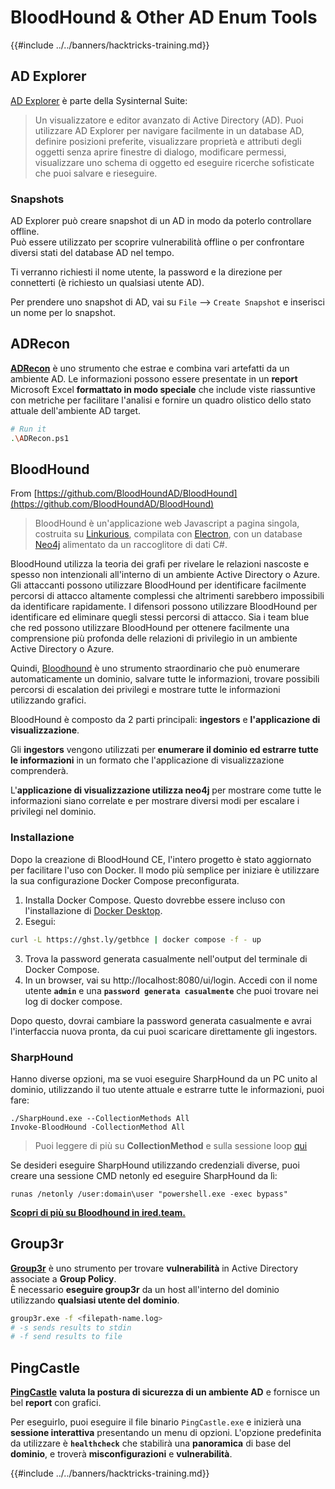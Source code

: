 # BloodHound & Other AD Enum Tools

{{#include ../../banners/hacktricks-training.md}}

## AD Explorer

[AD Explorer](https://docs.microsoft.com/en-us/sysinternals/downloads/adexplorer) è parte della Sysinternal Suite:

> Un visualizzatore e editor avanzato di Active Directory (AD). Puoi utilizzare AD Explorer per navigare facilmente in un database AD, definire posizioni preferite, visualizzare proprietà e attributi degli oggetti senza aprire finestre di dialogo, modificare permessi, visualizzare uno schema di oggetto ed eseguire ricerche sofisticate che puoi salvare e rieseguire.

### Snapshots

AD Explorer può creare snapshot di un AD in modo da poterlo controllare offline.\
Può essere utilizzato per scoprire vulnerabilità offline o per confrontare diversi stati del database AD nel tempo.

Ti verranno richiesti il nome utente, la password e la direzione per connetterti (è richiesto un qualsiasi utente AD).

Per prendere uno snapshot di AD, vai su `File` --> `Create Snapshot` e inserisci un nome per lo snapshot.

## ADRecon

[**ADRecon**](https://github.com/adrecon/ADRecon) è uno strumento che estrae e combina vari artefatti da un ambiente AD. Le informazioni possono essere presentate in un **report** Microsoft Excel **formattato in modo speciale** che include viste riassuntive con metriche per facilitare l'analisi e fornire un quadro olistico dello stato attuale dell'ambiente AD target.
```bash
# Run it
.\ADRecon.ps1
```
## BloodHound

From [https://github.com/BloodHoundAD/BloodHound](https://github.com/BloodHoundAD/BloodHound)

> BloodHound è un'applicazione web Javascript a pagina singola, costruita su [Linkurious](http://linkurio.us/), compilata con [Electron](http://electron.atom.io/), con un database [Neo4j](https://neo4j.com/) alimentato da un raccoglitore di dati C#.

BloodHound utilizza la teoria dei grafi per rivelare le relazioni nascoste e spesso non intenzionali all'interno di un ambiente Active Directory o Azure. Gli attaccanti possono utilizzare BloodHound per identificare facilmente percorsi di attacco altamente complessi che altrimenti sarebbero impossibili da identificare rapidamente. I difensori possono utilizzare BloodHound per identificare ed eliminare quegli stessi percorsi di attacco. Sia i team blue che red possono utilizzare BloodHound per ottenere facilmente una comprensione più profonda delle relazioni di privilegio in un ambiente Active Directory o Azure.

Quindi, [Bloodhound](https://github.com/BloodHoundAD/BloodHound) è uno strumento straordinario che può enumerare automaticamente un dominio, salvare tutte le informazioni, trovare possibili percorsi di escalation dei privilegi e mostrare tutte le informazioni utilizzando grafici.

BloodHound è composto da 2 parti principali: **ingestors** e **l'applicazione di visualizzazione**.

Gli **ingestors** vengono utilizzati per **enumerare il dominio ed estrarre tutte le informazioni** in un formato che l'applicazione di visualizzazione comprenderà.

L'**applicazione di visualizzazione utilizza neo4j** per mostrare come tutte le informazioni siano correlate e per mostrare diversi modi per escalare i privilegi nel dominio.

### Installazione

Dopo la creazione di BloodHound CE, l'intero progetto è stato aggiornato per facilitare l'uso con Docker. Il modo più semplice per iniziare è utilizzare la sua configurazione Docker Compose preconfigurata.

1. Installa Docker Compose. Questo dovrebbe essere incluso con l'installazione di [Docker Desktop](https://www.docker.com/products/docker-desktop/).
2. Esegui:
```bash
curl -L https://ghst.ly/getbhce | docker compose -f - up
```
3. Trova la password generata casualmente nell'output del terminale di Docker Compose.  
4. In un browser, vai su http://localhost:8080/ui/login. Accedi con il nome utente **`admin`** e una **`password generata casualmente`** che puoi trovare nei log di docker compose.

Dopo questo, dovrai cambiare la password generata casualmente e avrai l'interfaccia nuova pronta, da cui puoi scaricare direttamente gli ingestors.

### SharpHound

Hanno diverse opzioni, ma se vuoi eseguire SharpHound da un PC unito al dominio, utilizzando il tuo utente attuale e estrarre tutte le informazioni, puoi fare:
```
./SharpHound.exe --CollectionMethods All
Invoke-BloodHound -CollectionMethod All
```
> Puoi leggere di più su **CollectionMethod** e sulla sessione loop [qui](https://support.bloodhoundenterprise.io/hc/en-us/articles/17481375424795-All-SharpHound-Community-Edition-Flags-Explained)

Se desideri eseguire SharpHound utilizzando credenziali diverse, puoi creare una sessione CMD netonly ed eseguire SharpHound da lì:
```
runas /netonly /user:domain\user "powershell.exe -exec bypass"
```
[**Scopri di più su Bloodhound in ired.team.**](https://ired.team/offensive-security-experiments/active-directory-kerberos-abuse/abusing-active-directory-with-bloodhound-on-kali-linux)

## Group3r

[**Group3r**](https://github.com/Group3r/Group3r) è uno strumento per trovare **vulnerabilità** in Active Directory associate a **Group Policy**. \
È necessario **eseguire group3r** da un host all'interno del dominio utilizzando **qualsiasi utente del dominio**.
```bash
group3r.exe -f <filepath-name.log>
# -s sends results to stdin
# -f send results to file
```
## PingCastle

[**PingCastle**](https://www.pingcastle.com/documentation/) **valuta la postura di sicurezza di un ambiente AD** e fornisce un bel **report** con grafici.

Per eseguirlo, puoi eseguire il file binario `PingCastle.exe` e inizierà una **sessione interattiva** presentando un menu di opzioni. L'opzione predefinita da utilizzare è **`healthcheck`** che stabilirà una **panoramica** di base del **dominio**, e troverà **misconfigurazioni** e **vulnerabilità**.

{{#include ../../banners/hacktricks-training.md}}
